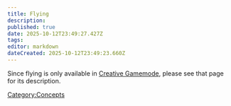```yaml
---
title: Flying
description: 
published: true
date: 2025-10-12T23:49:27.427Z
tags: 
editor: markdown
dateCreated: 2025-10-12T23:49:23.660Z
---
```


Since flying is only available in [Creative
Gamemode](Creative_Gamemode.md "wikilink"), please see that page for its
description.

[Category:Concepts](Category:Concepts "wikilink")